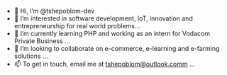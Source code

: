 - 👋 Hi, I’m @tshepoblom-dev
- 👀 I’m interested in software development, IoT, innovation and entrepreneurship for real world problems...
- 🌱 I’m currently learning PHP and working as an intern for Vodacom Private Business ...
- 💞️ I’m looking to collaborate on e-commerce, e-learning and e-farming solutions ...
- 📫 To get in touch, email me at tshepoblom@outlook.comm ...

<!---
tshepoblom-dev/tshepoblom-dev is a ✨ special ✨ repository because its `README.md` (this file) appears on your GitHub profile.
You can click the Preview link to take a look at your changes.
--->
